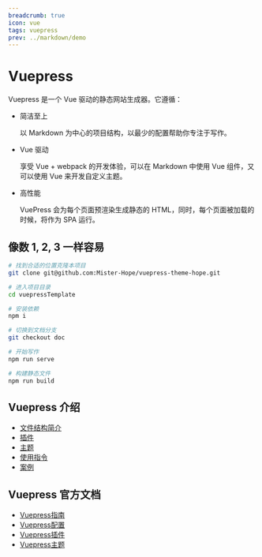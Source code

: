 ```yaml
---
breadcrumb: true
icon: vue
tags: vuepress
prev: ../markdown/demo
---
```


# Vuepress

Vuepress 是一个 Vue 驱动的静态网站生成器。它遵循：

- 简洁至上

  以 Markdown 为中心的项目结构，以最少的配置帮助你专注于写作。

- Vue 驱动

  享受 Vue + webpack 的开发体验，可以在 Markdown 中使用 Vue 组件，又可以使用 Vue 来开发自定义主题。

- 高性能

  VuePress 会为每个页面预渲染生成静态的 HTML，同时，每个页面被加载的时候，将作为 SPA 运行。

## 像数 1, 2, 3 一样容易

```bash
# 找到合适的位置克隆本项目
git clone git@github.com:Mister-Hope/vuepress-theme-hope.git

# 进入项目目录
cd vuepressTemplate

# 安装依赖
npm i

# 切换到文档分支
git checkout doc

# 开始写作
npm run serve

# 构建静态文件
npm run build
```

## Vuepress 介绍

- [文件结构简介](file.md)
- [插件](plugin.md)
- [主题](theme/readme.md)
- [使用指令](command.md)
- [案例](case.md)

## Vuepress 官方文档

- [Vuepress指南](https://v1.vuepress.vuejs.org/zh/guide/)
- [Vuepress配置](https://v1.vuepress.vuejs.org/zh/config/)
- [Vuepress插件](https://v1.vuepress.vuejs.org/zh/plugin/)
- [Vuepress主题](https://v1.vuepress.vuejs.org/zh/theme/)
